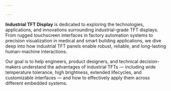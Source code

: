 ```yaml
---

---
```


**Industrial TFT Display** is dedicated to exploring the technologies, applications, and innovations surrounding industrial-grade TFT displays. From rugged touchscreen interfaces in factory automation systems to precision visualization in medical and smart building applications, we dive deep into how industrial TFT panels enable robust, reliable, and long-lasting human-machine interactions.

Our goal is to help engineers, product designers, and technical decision-makers understand the advantages of industrial TFTs — including wide temperature tolerance, high brightness, extended lifecycles, and customizable interfaces — and how to effectively apply them across different embedded systems.
